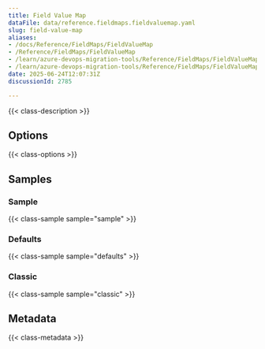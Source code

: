 ```yaml
---
title: Field Value Map
dataFile: data/reference.fieldmaps.fieldvaluemap.yaml
slug: field-value-map
aliases:
- /docs/Reference/FieldMaps/FieldValueMap
- /Reference/FieldMaps/FieldValueMap
- /learn/azure-devops-migration-tools/Reference/FieldMaps/FieldValueMap
- /learn/azure-devops-migration-tools/Reference/FieldMaps/FieldValueMap/index.md
date: 2025-06-24T12:07:31Z
discussionId: 2785

---
```

{{< class-description >}}

## Options

{{< class-options >}}

## Samples

### Sample

{{< class-sample sample="sample" >}}

### Defaults

{{< class-sample sample="defaults" >}}

### Classic

{{< class-sample sample="classic" >}}

## Metadata

{{< class-metadata >}}
